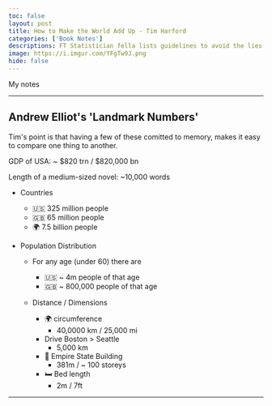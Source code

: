 ```yaml
---
toc: false
layout: post
title: How to Make the World Add Up - Tim Harford
categories: ['Book Notes']
descriptions: FT Statistician fella lists guidelines to avoid the lies and damned lies.
image: https://i.imgur.com/YFgTw9J.png
hide: false
---
```


My notes

---

## Andrew Elliot's 'Landmark Numbers'

Tim's point is that having a few of these comitted to memory, makes it easy to compare one thing to another.

GDP of USA: ~ $820 trn / $820,000 bn

Length of a medium-sized novel: ~10,000 words

* Countries

  * 🇺🇸 325 million people
  * 🇬🇧 65 million people
  * 🌍 7.5 billion people

* Population Distribution

  * For any age (under 60) there are 
    * 🇺🇸 ~ 4m people of that age
    * 🇬🇧 ~ 800,000 people of that age

  * Distance / Dimensions
    * 🌍 circumference 
      * 40,0000 km / 25,000 mi
    * Drive Boston > Seattle
      * 5,000 km
    * 🏢 Empire State Building
      * 381m / ~ 100 storeys
    * 🛏️ Bed length
      * 2m / 7ft
---
